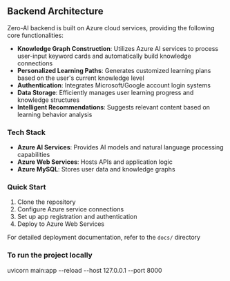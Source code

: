## Backend Architecture

Zero-AI backend is built on Azure cloud services, providing the following core functionalities:

- **Knowledge Graph Construction**: Utilizes Azure AI services to process user-input keyword cards and automatically build knowledge connections
- **Personalized Learning Paths**: Generates customized learning plans based on the user's current knowledge level
- **Authentication**: Integrates Microsoft/Google account login systems
- **Data Storage**: Efficiently manages user learning progress and knowledge structures
- **Intelligent Recommendations**: Suggests relevant content based on learning behavior analysis

### Tech Stack

- **Azure AI Services**: Provides AI models and natural language processing capabilities
- **Azure Web Services**: Hosts APIs and application logic
- **Azure MySQL**: Stores user data and knowledge graphs

### Quick Start

1. Clone the repository
2. Configure Azure service connections
3. Set up app registration and authentication
4. Deploy to Azure Web Services

For detailed deployment documentation, refer to the `docs/` directory

### To run the project locally
uvicorn main:app --reload --host 127.0.0.1 --port 8000

